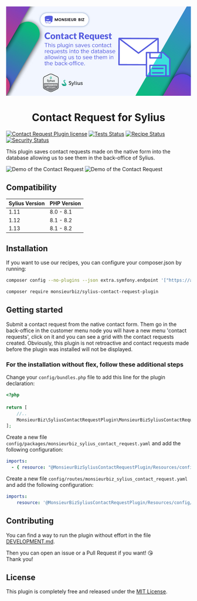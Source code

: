 [![Banner of Sylius Contact Request plugin](docs/images/banner.jpg)](https://monsieurbiz.com/agence-web-experte-sylius)

<h1 align="center">Contact Request for Sylius</h1>

[![Contact Request Plugin license](https://img.shields.io/github/license/monsieurbiz/SyliusContactRequestPlugin?public)](https://github.com/monsieurbiz/SyliusContactRequestPlugin/blob/master/LICENSE.txt)
[![Tests Status](https://img.shields.io/github/actions/workflow/status/monsieurbiz/SyliusContactRequestPlugin/tests.yaml?branch=master&logo=github)](https://github.com/monsieurbiz/SyliusContactRequestPlugin/actions?query=workflow%3ATests)
[![Recipe Status](https://img.shields.io/github/actions/workflow/status/monsieurbiz/SyliusContactRequestPlugin/recipe.yaml?branch=master&label=recipes&logo=github)](https://github.com/monsieurbiz/SyliusContactRequestPlugin/actions?query=workflow%3ASecurity)
[![Security Status](https://img.shields.io/github/actions/workflow/status/monsieurbiz/SyliusContactRequestPlugin/security.yaml?branch=master&label=security&logo=github)](https://github.com/monsieurbiz/SyliusContactRequestPlugin/actions?query=workflow%3ASecurity)

This plugin saves contact requests made on the native form into the database allowing us to see them in the back-office of Sylius.

![Demo of the Contact Request](docs/images/demo1.png)
![Demo of the Contact Request](docs/images/demo2.png)

## Compatibility

| Sylius Version | PHP Version |
|---|---|
| 1.11 | 8.0 - 8.1 |
| 1.12 | 8.1 - 8.2 |
| 1.13 | 8.1 - 8.2 |

## Installation

If you want to use our recipes, you can configure your composer.json by running:

```bash
composer config --no-plugins --json extra.symfony.endpoint '["https://api.github.com/repos/monsieurbiz/symfony-recipes/contents/index.json?ref=flex/master","flex://defaults"]'
```

```bash
composer require monsieurbiz/sylius-contact-request-plugin
```

## Getting started

Submit a contact request from the native contact form. Them go in the back-office in the customer menu node you will have a new menu 'contact requests', click on it and 
you can see a grid with the contact requests created.
Obviously, this plugin is not retroactive and contact requests made before the plugin was installed will not be displayed.

### For the installation without flex, follow these additional steps

Change your `config/bundles.php` file to add this line for the plugin declaration:

```php
<?php

return [
    //..
    MonsieurBiz\SyliusContactRequestPlugin\MonsieurBizSyliusContactRequestPlugin::class => ['all' => true],
];
```

Create a new file `config/packages/monsieurbiz_sylius_contact_request.yaml` and add the following configuration:

```yaml
imports:
  - { resource: "@MonsieurBizSyliusContactRequestPlugin/Resources/config/config.yaml" }
```

Create a new file `config/routes/monsieurbiz_sylius_contact_request.yaml` and add the following configuration:

```yaml
imports:
    resource: '@MonsieurBizSyliusContactRequestPlugin/Resources/config/routes.yaml'
```

## Contributing

You can find a way to run the plugin without effort in the file [DEVELOPMENT.md](./DEVELOPMENT.md).

Then you can open an issue or a Pull Request if you want! 😘  
Thank you!

## License

This plugin is completely free and released under the [MIT License](https://github.com/monsieurbiz/SyliusContactRequestPlugin/blob/master/LICENSE).
